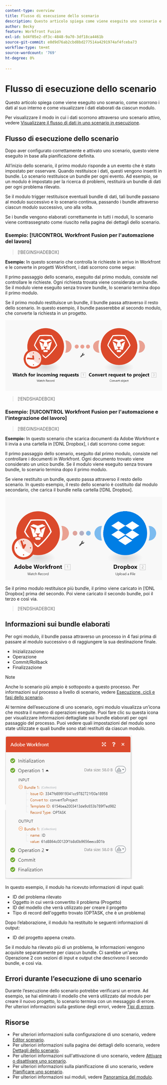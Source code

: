 ```yaml
---
content-type: overview
title: Flusso di esecuzione dello scenario
description: Questo articolo spiega come viene eseguito uno scenario e come i dati scorrono attraverso di esso. Vengono inoltre illustrate le aree in cui è possibile trovare informazioni sui dati elaborati e su come leggerle.
author: Becky
feature: Workfront Fusion
exl-id: bd4f05e2-df3c-4848-9a70-3df18ca4461b
source-git-commit: e0d9d76ab2cbd8bd277514a4291974af4fceba73
workflow-type: tm+mt
source-wordcount: '769'
ht-degree: 0%

---
```


# Flusso di esecuzione dello scenario

Questo articolo spiega come viene eseguito uno scenario, come scorrono i dati al suo interno e come visualizzare i dati elaborati da ciascun modulo.

Per visualizzare il modo in cui i dati scorrono attraverso uno scenario attivo, vedere [Visualizzare il flusso di dati in uno scenario in esecuzione](/help/workfront-fusion/manage-scenarios/view-scenario-data-flow.md).

## Flusso di esecuzione dello scenario

Dopo aver configurato correttamente e attivato uno scenario, questo viene eseguito in base alla pianificazione definita.

All’inizio dello scenario, il primo modulo risponde a un evento che è stato impostato per osservare. Quando restituisce i dati, questi vengono inseriti in bundle. Lo scenario restituisce un bundle per ogni evento. Ad esempio, se un modulo è impostato per la ricerca di problemi, restituirà un bundle di dati per ogni problema rilevato.

Se il modulo trigger restituisce eventuali bundle di dati, tali bundle passano al modulo successivo e lo scenario continua, passando i bundle attraverso ciascun modulo successivo, uno alla volta.

Se i bundle vengono elaborati correttamente in tutti i moduli, lo scenario viene contrassegnato come riuscito nella pagina dei dettagli dello scenario.

### Esempio: [!UICONTROL Workfront Fusion per l&#39;automazione del lavoro]

>[!BEGINSHADEBOX]

**Esempio:** In questo scenario che controlla le richieste in arrivo in Workfront e le converte in progetti Workfront, i dati scorrono come segue:

Il primo passaggio dello scenario, eseguito dal primo modulo, consiste nel controllare le richieste. Ogni richiesta trovata viene considerata un bundle. Se il modulo viene eseguito senza trovare bundle, lo scenario termina dopo il primo modulo.

Se il primo modulo restituisce un bundle, il bundle passa attraverso il resto dello scenario. In questo esempio, il bundle passerebbe al secondo modulo, che converte la richiesta in un progetto.

![Flusso di esecuzione dello scenario Workfront](assets/example-execution-flow-wf-only.png)

>[!ENDSHADEBOX]

### Esempio: [!UICONTROL Workfront Fusion per l&#39;automazione e l&#39;integrazione del lavoro]

>[!BEGINSHADEBOX]

**Esempio:** In questo scenario che scarica documenti da Adobe Workfront e li invia a una cartella in [!DNL Dropbox], i dati scorrono come segue:

Il primo passaggio dello scenario, eseguito dal primo modulo, consiste nel controllare i documenti in Workfront. Ogni documento trovato viene considerato un unico bundle. Se il modulo viene eseguito senza trovare bundle, lo scenario termina dopo il primo modulo.

Se viene restituito un bundle, questo passa attraverso il resto dello scenario. In questo esempio, il resto dello scenario è costituito dal modulo secondario, che carica il bundle nella cartella [!DNL Dropbox].

![Flusso di esecuzione dello scenario di integrazione](assets/example-execution-flow-wf-dropbox.png)

Se il primo modulo restituisce più bundle, il primo viene caricato in [!DNL Dropbox] prima del secondo. Poi viene caricato il secondo bundle, poi il terzo e così via.

>[!ENDSHADEBOX]

## Informazioni sui bundle elaborati

Per ogni modulo, il bundle passa attraverso un processo in 4 fasi prima di passare al modulo successivo o di raggiungere la sua destinazione finale.

* Inizializzazione
* Operazione
* Commit/Rollback
* Finalizzazione

>[!NOTE]
>
>Anche lo scenario più ampio è sottoposto a questo processo. Per informazioni sul processo a livello di scenario, vedere [Esecuzione, cicli e fasi dello scenario](/help/workfront-fusion/references/scenarios/scenario-execution-cycles-phases.md).

Al termine dell’esecuzione di uno scenario, ogni modulo visualizza un’icona che mostra il numero di operazioni eseguite. Puoi fare clic su questa icona per visualizzare informazioni dettagliate sui bundle elaborati per ogni passaggio del processo. Puoi vedere quali impostazioni del modulo sono state utilizzate e quali bundle sono stati restituiti da ciascun modulo.

![Bundle elaborati](assets/Info-processed-bundles.png)

In questo esempio, il modulo ha ricevuto informazioni di input quali:

* ID del problema rilevato
* Oggetto in cui verrà convertito il problema (Progetto)
* ID del modello che verrà utilizzato per creare il progetto
* Tipo di record dell&#39;oggetto trovato (OPTASK, che è un problema)

Dopo l’elaborazione, il modulo ha restituito le seguenti informazioni di output:

* ID del progetto appena creato.

Se il modulo ha rilevato più di un problema, le informazioni vengono acquisite separatamente per ciascun bundle. Ci sarebbe un&#39;area Operazione 2 con sezioni di input e output che descrivono il secondo bundle, e così via.

## Errori durante l’esecuzione di uno scenario

Durante l’esecuzione dello scenario potrebbe verificarsi un errore. Ad esempio, se hai eliminato il modello che verrà utilizzato dal modulo per creare il nuovo progetto, lo scenario termina con un messaggio di errore. Per ulteriori informazioni sulla gestione degli errori, vedere [Tipi di errore](/help/workfront-fusion/references/errors/error-processing.md).

## Risorse

* Per ulteriori informazioni sulla configurazione di uno scenario, vedere [Editor scenario](/help/workfront-fusion/get-started-with-fusion/navigate-fusion/scenario-editor.md).
* Per ulteriori informazioni sulla pagina dei dettagli dello scenario, vedere [Dettagli dello scenario](/help/workfront-fusion/get-started-with-fusion/navigate-fusion/scenario-details.md).
* Per ulteriori informazioni sull&#39;attivazione di uno scenario, vedere [Attivare o disattivare uno scenario](/help/workfront-fusion/manage-scenarios/activate-deactivate-scenarios.md).
* Per ulteriori informazioni sulla pianificazione di uno scenario, vedere [Pianificare uno scenario](/help/workfront-fusion/create-scenarios/config-scenarios-settings/schedule-a-scenario.md).
* Per ulteriori informazioni sui moduli, vedere [Panoramica del modulo](/help/workfront-fusion/get-started-with-fusion/understand-fusion/module-overview.md).
